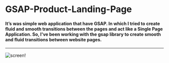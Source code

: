 # GSAP-Product-Landing-Page

#### It’s was simple web application that have GSAP. In which I tried to create fluid and smooth transitions between the pages and act like a Single Page Application. So, I've been working with the gsap library to create smooth and fluid transitions between website pages.
***
![screen!](https://github.com/NaDiaCodin/LandingPage/blob/main/Screen%20LandingPage.png)
